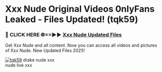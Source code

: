 # Xxx Nude Original Videos 0nlyFans Leaked - Files Updated! (tqk59)

<h3>🔴 CLICK HERE 🌐==►► <a href="https://tinyurl.com/yrmya6cz" rel="nofollow">Xxx Nude Updated Files</a></h3>

Get Xxx Nude and all content. Now you can access all videos and pictures of Xxx Nude. New Updated Files 2025!

[![tqk59](https://i.imgur.com/FMdXYCs.gif)](https://tinyurl.com/yrmya6cz)
drake nude xxx<br>
nude live xxx